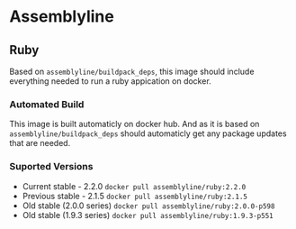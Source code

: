 # Assemblyline
## Ruby
Based on `assemblyline/buildpack_deps`, this image should include everything needed to run a ruby appication on docker.

### Automated Build
This image is built automaticly on docker hub. And as it is based on `assemblyline/buildpack_deps` should automaticly get any package updates that are needed.

### Suported Versions

* Current stable - 2.2.0
`docker pull assemblyline/ruby:2.2.0`
* Previous stable - 2.1.5
`docker pull assemblyline/ruby:2.1.5`
* Old stable (2.0.0 series)
`docker pull assemblyline/ruby:2.0.0-p598`
* Old stable (1.9.3 series)
`docker pull assemblyline/ruby:1.9.3-p551`